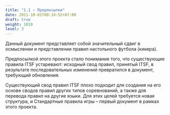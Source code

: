 ```yaml
---
title: "1.1 – Предпосылки"
date: 2021-10-01T00:10:52+07:00
draft: true
weight: 1010
level: 3
---
```


Данный документ представляет собой значительный сдвиг в осмыслении и представлении правил
настольного футбола (кикера).

Предпосылкой этого проекта стало понимание того, что существующие правила ITSF устаревают:
исходный свод правил, принятый ITSF, в результате последовательных изменений превратился в
документ, требующий обновления.

Существующий свод правил ITSF плохо подходит для создания на его основе сводов правил других
типов соревнований, а также для перевода правил на другие языки.
Для этих целей требуется новая структура, и Стандартные правила игры – первый документ в
рамках этого проекта.